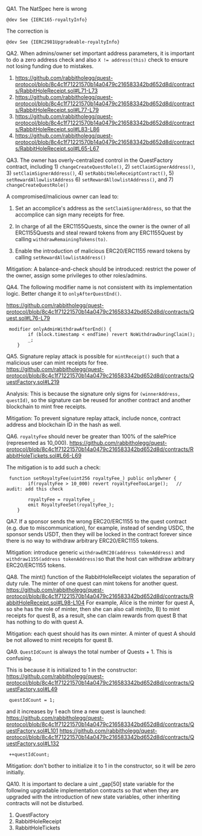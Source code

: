 QA1. The NatSpec here is wrong
```
@dev See {IERC165-royaltyInfo}
```
The correction is
```
@dev See {IERC2981Upgradeable-royaltyInfo}

```

QA2. When admins/owner set important address parameters, it is important to do a zero address check and also 
``X != address(this)`` check to ensure not losing funding due to mistakes. 

1) https://github.com/rabbitholegg/quest-protocol/blob/8c4c1f71221570b14a0479c216583342bd652d8d/contracts/RabbitHoleReceipt.sol#L71-L73
2) https://github.com/rabbitholegg/quest-protocol/blob/8c4c1f71221570b14a0479c216583342bd652d8d/contracts/RabbitHoleReceipt.sol#L77-L79
3) https://github.com/rabbitholegg/quest-protocol/blob/8c4c1f71221570b14a0479c216583342bd652d8d/contracts/RabbitHoleReceipt.sol#L83-L86
4) https://github.com/rabbitholegg/quest-protocol/blob/8c4c1f71221570b14a0479c216583342bd652d8d/contracts/RabbitHoleReceipt.sol#L65-L67


QA3. The owner has overly-centralized control in the QuestFactory contract, including 1) ``changeCreateQuestRole()``, 2) ``setClaimSignerAddress()``, 3) ``setClaimSignerAddress()``, 4) ``setRabbitHoleReceiptContract()``, 5) ``setRewardAllowlistAddress`` 6) ``setRewardAllowlistAddress()``, and 7)  ``changeCreateQuestRole()``

A compromised/malicious owner can lead to:
1) Set an accomplice's address as the ``setClaimSignerAddress``, so that the accomplice can sign many receipts for free. 

2) In charge of all the ERC1155Quests, since the owner is the owner of all ERC1155Quests and steal reward tokens from any ERC1155Quest by calling ``withdrawRemainingTokens(to)``.

3) Enable the introduction of malicious ERC20/ERC1155  reward tokens by calling ``setRewardAllowlistAddress()``


Mitigation: A balance-and-check should be introduced: restrict the power of the owner, assign some privileges to other roles/admins. 

QA4. 
The following modifier name is not consistent with its implementation logic. Better change it to ``onlyAfterQuestEnd()``.  

https://github.com/rabbitholegg/quest-protocol/blob/8c4c1f71221570b14a0479c216583342bd652d8d/contracts/Quest.sol#L76-L79

```
 modifier onlyAdminWithdrawAfterEnd() {
        if (block.timestamp < endTime) revert NoWithdrawDuringClaim();
        _;
    }
```


QA5. Signature replay attack is possible for ``mintReceipt()`` such that a malicious user can mint receipts for free. 
https://github.com/rabbitholegg/quest-protocol/blob/8c4c1f71221570b14a0479c216583342bd652d8d/contracts/QuestFactory.sol#L219

Analysis: This is because the signature only signs for ``(winnerAddress, questId)``, so the signature can be reused for another contract and another blockchain to mint free receipts. 

Mitigation: To prevent signature replay attack, include nonce, contract address and blockchain ID in the hash as well. 

QA6. ``royaltyFee`` should never be greater than 100% of the salePrice (represented as 10_000). 
https://github.com/rabbitholegg/quest-protocol/blob/8c4c1f71221570b14a0479c216583342bd652d8d/contracts/RabbitHoleTickets.sol#L66-L69

The mitigation is to add such a check:
```
 function setRoyaltyFee(uint256 royaltyFee_) public onlyOwner {
        if(royaltyFee > 10_000) revert royaltyFeeTooLarge();   // audit: add this check 

        royaltyFee = royaltyFee_;
        emit RoyaltyFeeSet(royaltyFee_);
    }
```

QA7. If a sponsor sends the wrong ERC20/ERC1155 to the quest contract (e.g. due to miscommunication), for example,  instead of sending USDC, the sponsor sends USDT, then they will be locked in the contract forever since there is no way to withdraw arbitrary ERC20/ERC1155 tokens. 

Mitigation: introduce generic ``withdrawERC20(address tokenAddress)`` and ``withdraw1155(address tokenAddress)``so that the host can withdraw arbitrary ERC20/ERC1155 tokens. 

QA8. The mint() function of the RabbitHoleReceipt violates the separation of duty rule. The minter of one quest can mint tokens for another quest.
https://github.com/rabbitholegg/quest-protocol/blob/8c4c1f71221570b14a0479c216583342bd652d8d/contracts/RabbitHoleReceipt.sol#L98-L104
For example, Alice is the minter for quest A, so she has the role of minter, then she can also call mint(to, B) to mint receipts for quest B, as a result, she can claim rewards from quest B that has nothing to do with quest A.

Mitigation: each quest should has its own minter. A minter of quest A should be not allowed to mint receipts for quest B. 

QA9. ``QuestIdCount`` is always the total number of Quests + 1. This is confusing. 

This is because it is initialized to 1 in the constructor: 
https://github.com/rabbitholegg/quest-protocol/blob/8c4c1f71221570b14a0479c216583342bd652d8d/contracts/QuestFactory.sol#L49
```
 questIdCount = 1;
```
and it increases by 1 each time a new quest is launched:
https://github.com/rabbitholegg/quest-protocol/blob/8c4c1f71221570b14a0479c216583342bd652d8d/contracts/QuestFactory.sol#L101
https://github.com/rabbitholegg/quest-protocol/blob/8c4c1f71221570b14a0479c216583342bd652d8d/contracts/QuestFactory.sol#L132
```
 ++questIdCount;
```
Mitigation: don't bother to initialize it to 1 in the constructor, so it will be zero initially. 

QA10.  It is important to declare a uint _gap[50] state variable for the following upgradable implementation contracts so that when they are upgraded with the introduction of new state variables, other inheriting contracts will not be disturbed. 

1)  QuestFactory
2) RabbitHoleReceipt 
3) RabbitHoleTickets
